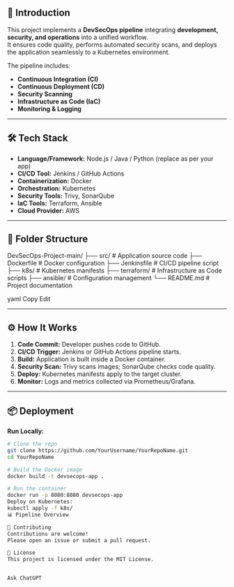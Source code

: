 ## 📖 Introduction
This project implements a **DevSecOps pipeline** integrating **development, security, and operations** into a unified workflow.  
It ensures code quality, performs automated security scans, and deploys the application seamlessly to a Kubernetes environment.

The pipeline includes:
- **Continuous Integration (CI)**
- **Continuous Deployment (CD)**
- **Security Scanning**
- **Infrastructure as Code (IaC)**
- **Monitoring & Logging**

---

## 🛠 Tech Stack
- **Language/Framework:** Node.js / Java / Python (replace as per your app)
- **CI/CD Tool:** Jenkins / GitHub Actions
- **Containerization:** Docker
- **Orchestration:** Kubernetes
- **Security Tools:** Trivy, SonarQube
- **IaC Tools:** Terraform, Ansible
- **Cloud Provider:** AWS

---

## 📂 Folder Structure
DevSecOps-Project-main/
├── src/ # Application source code
├── Dockerfile # Docker configuration
├── Jenkinsfile # CI/CD pipeline script
├── k8s/ # Kubernetes manifests
├── terraform/ # Infrastructure as Code scripts
├── ansible/ # Configuration management
└── README.md # Project documentation

yaml
Copy
Edit

---

## ⚙️ How It Works
1. **Code Commit:** Developer pushes code to GitHub.
2. **CI/CD Trigger:** Jenkins or GitHub Actions pipeline starts.
3. **Build:** Application is built inside a Docker container.
4. **Security Scan:** Trivy scans images; SonarQube checks code quality.
5. **Deploy:** Kubernetes manifests apply to the target cluster.
6. **Monitor:** Logs and metrics collected via Prometheus/Grafana.

---

## 📦 Deployment
**Run Locally:**
```bash
# Clone the repo
git clone https://github.com/YourUsername/YourRepoName.git
cd YourRepoName

# Build the Docker image
docker build -t devsecops-app .

# Run the container
docker run -p 8080:8080 devsecops-app
Deploy on Kubernetes:
kubectl apply -f k8s/
📊 Pipeline Overview

🤝 Contributing
Contributions are welcome!
Please open an issue or submit a pull request.

📜 License
This project is licensed under the MIT License.


Ask ChatGPT
